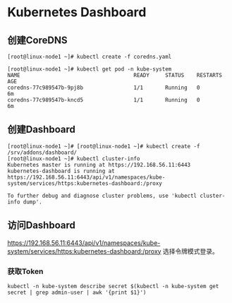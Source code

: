 # Kubernetes Dashboard

## 创建CoreDNS
```
[root@linux-node1 ~]# kubectl create -f coredns.yaml 

[root@linux-node1 ~]# kubectl get pod -n kube-system
NAME                                    READY     STATUS    RESTARTS   AGE
coredns-77c989547b-9pj8b                1/1       Running   0          6m
coredns-77c989547b-kncd5                1/1       Running   0          6m
```

## 创建Dashboard
```
[root@linux-node1 ~]# [root@linux-node1 ~]# kubectl create -f /srv/addons/dashboard/
[root@linux-node1 ~]# kubectl cluster-info
Kubernetes master is running at https://192.168.56.11:6443
kubernetes-dashboard is running at https://192.168.56.11:6443/api/v1/namespaces/kube-system/services/https:kubernetes-dashboard:/proxy

To further debug and diagnose cluster problems, use 'kubectl cluster-info dump'.

```
## 访问Dashboard

https://192.168.56.11:6443/api/v1/namespaces/kube-system/services/https:kubernetes-dashboard:/proxy
选择令牌模式登录。

### 获取Token
```
kubectl -n kube-system describe secret $(kubectl -n kube-system get secret | grep admin-user | awk '{print $1}')
```
